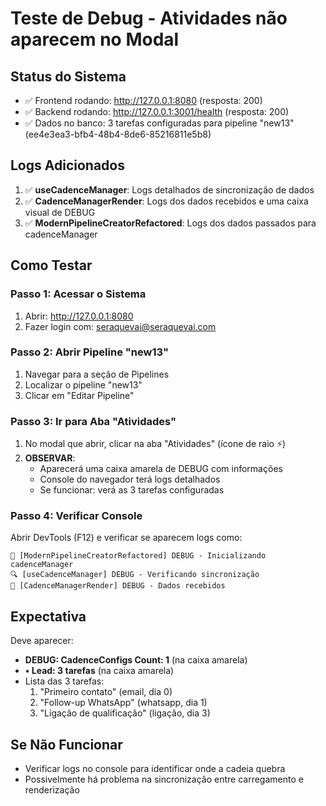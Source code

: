 # Teste de Debug - Atividades não aparecem no Modal

## Status do Sistema
- ✅ Frontend rodando: http://127.0.0.1:8080 (resposta: 200)
- ✅ Backend rodando: http://127.0.0.1:3001/health (resposta: 200) 
- ✅ Dados no banco: 3 tarefas configuradas para pipeline "new13" (ee4e3ea3-bfb4-48b4-8de6-85216811e5b8)

## Logs Adicionados
1. ✅ **useCadenceManager**: Logs detalhados de sincronização de dados
2. ✅ **CadenceManagerRender**: Logs dos dados recebidos e uma caixa visual de DEBUG
3. ✅ **ModernPipelineCreatorRefactored**: Logs dos dados passados para cadenceManager

## Como Testar

### Passo 1: Acessar o Sistema
1. Abrir: http://127.0.0.1:8080
2. Fazer login com: seraquevai@seraquevai.com

### Passo 2: Abrir Pipeline "new13"
1. Navegar para a seção de Pipelines
2. Localizar o pipeline "new13" 
3. Clicar em "Editar Pipeline"

### Passo 3: Ir para Aba "Atividades"
1. No modal que abrir, clicar na aba "Atividades" (ícone de raio ⚡)
2. **OBSERVAR**:
   - Aparecerá uma caixa amarela de DEBUG com informações
   - Console do navegador terá logs detalhados
   - Se funcionar: verá as 3 tarefas configuradas

### Passo 4: Verificar Console
Abrir DevTools (F12) e verificar se aparecem logs como:
```
🔧 [ModernPipelineCreatorRefactored] DEBUG - Inicializando cadenceManager
🔍 [useCadenceManager] DEBUG - Verificando sincronização  
🎨 [CadenceManagerRender] DEBUG - Dados recebidos
```

## Expectativa
Deve aparecer:
- **DEBUG: CadenceConfigs Count: 1** (na caixa amarela)
- **• Lead: 3 tarefas** (na caixa amarela)
- Lista das 3 tarefas:
  1. "Primeiro contato" (email, dia 0)
  2. "Follow-up WhatsApp" (whatsapp, dia 1) 
  3. "Ligação de qualificação" (ligação, dia 3)

## Se Não Funcionar
- Verificar logs no console para identificar onde a cadeia quebra
- Possivelmente há problema na sincronização entre carregamento e renderização